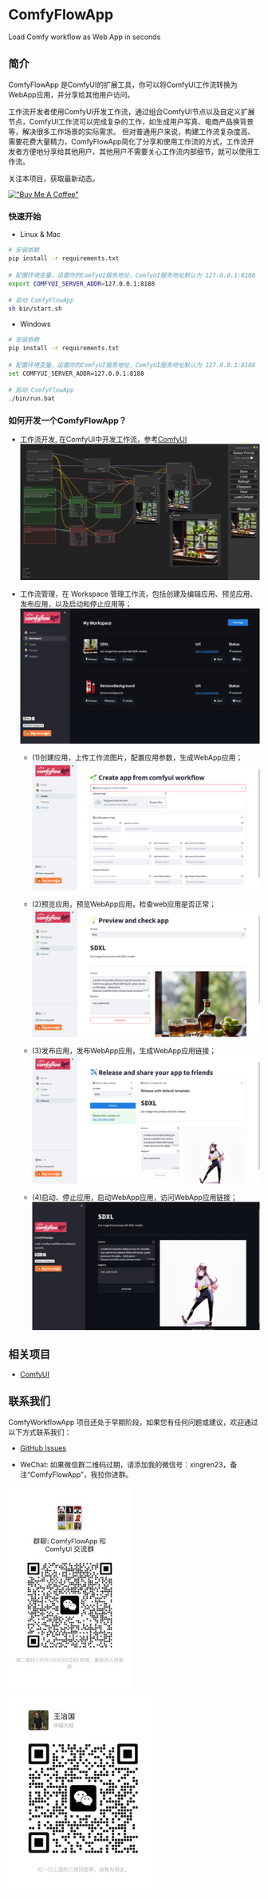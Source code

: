 # ComfyFlowApp
Load Comfy workflow as Web App in seconds

## 简介
ComfyFlowApp 是ComfyUI的扩展工具，你可以将ComfyUI工作流转换为WebApp应用，并分享给其他用户访问。

工作流开发者使用ComfyUI开发工作流，通过组合ComfyUI节点以及自定义扩展节点，ComfyUI工作流可以完成复杂的工作，如生成用户写真、电商产品换背景等，解决很多工作场景的实际需求。
但对普通用户来说，构建工作流复杂度高、需要花费大量精力，ComfyFlowApp简化了分享和使用工作流的方式，工作流开发者方便地分享给其他用户，其他用户不需要关心工作流内部细节，就可以使用工作流。

关注本项目，获取最新动态。

[!["Buy Me A Coffee"](https://www.buymeacoffee.com/assets/img/custom_images/orange_img.png)](https://www.buymeacoffee.com/comfyflow)

### 快速开始
- Linux & Mac
```bash
# 安装依赖
pip install -r requirements.txt

# 配置环境变量，设置你的ComfyUI服务地址，ComfyUI服务地址默认为 127.0.0.1:8188
export COMFYUI_SERVER_ADDR=127.0.0.1:8188

# 启动 ComfyFlowApp
sh bin/start.sh
```

- Windows
```bash
# 安装依赖
pip install -r requirements.txt

# 配置环境变量，设置你的ComfyUI服务地址，ComfyUI服务地址默认为 127.0.0.1:8188
set COMFYUI_SERVER_ADDR=127.0.0.1:8188

# 启动 ComfyFlowApp
./bin/run.bat
```

### 如何开发一个ComfyFlowApp？

- 工作流开发, 在ComfyUI中开发工作流，参考[ComfyUI](https://github.com/comfyanonymous/ComfyUI)
![图1](docs/images/comfy-workflow.png)

- 工作流管理，在 Workspace 管理工作流，包括创建及编辑应用、预览应用、发布应用，以及启动和停止应用等；
![图2](docs/images/comfy-workspace.png)

    - (1)创建应用，上传工作流图片，配置应用参数，生成WebApp应用；
![图3](docs/images/comfy-upload-app.png)

    - (2)预览应用，预览WebApp应用，检查web应用是否正常；
![图4](docs/images/comfy-preview-app.png)

    - (3)发布应用，发布WebApp应用，生成WebApp应用链接；
![图5](docs/images/comfy-release-app.png)

    - (4)启动、停止应用，启动WebApp应用，访问WebApp应用链接；
![图6](docs/images/comfy-app.png)

## 相关项目
- [ComfyUI](https://github.com/comfyanonymous/ComfyUI)

## 联系我们
ComfyWorkflowApp 项目还处于早期阶段，如果您有任何问题或建议，欢迎通过以下方式联系我们：

- [GitHub Issues](https://github.com/xingren23/ComfyWorkflowApp/issues)

- WeChat: 如果微信群二维码过期，请添加我的微信号：xingren23，备注“ComfyFlowApp”，我拉你进群。

![alt-text-1](docs/images/WechatGroup.jpg "title-1") ![alt-text-2](docs/images/wechat-xingren23.jpg "title-2")